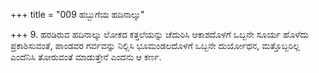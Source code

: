 +++
title = "009 ಹಬ್ಬುಗೆಯ ಹದಿನಾಲ್ಕು"

+++
9. ಹರಡಿರುವ ಹದಿನಾಲ್ಕು ಲೋಕದ ಕತ್ತಲೆಯನ್ನು ಚೆದುರಿಸಿ ಆಕಾಶದೊಳಗೆ ಒಬ್ಬನೇ ಸೂರ್ಯ ಹೊಳೆದು ಪ್ರಕಾಶಿಸುವಂತೆ, ಪಾಂಡವರ ಗರ್ವವನ್ನು ನಿಲ್ಲಿಸಿ ಭೂಮಂಡಲದೊಳಗೆ ಒಬ್ಬನೇ ದುರ್ಯೋಧನ, ಮತ್ತೊಬ್ಬರಿಲ್ಲ ಎಂದೆನಿಸಿ ತೋರುವಂತೆ ಮಾಡುತ್ತೇನೆ ಎಂದನು ಆ ಕರ್ಣ.